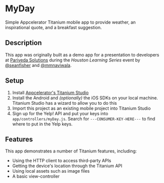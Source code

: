 # MyDay

Simple Appcelerator Titanium mobile app to provide weather, an inspirational quote, and a breakfast suggestion.

## Description

This app was originally built as a demo app for a presentation to developers at [Pariveda Solutions](www.parivedasolutions.com) during the _Houston Learning Series_ event by [@seanfisher](https://github.com/seanfisher) and [@mmnaviwala](https://github.com/mmnaviwala).

## Setup

1. Install [Appcelerator's Titanium Studio](http://www.appcelerator.com/titanium/titanium-studio/)
2. Install the Android and _(optionally)_ the iOS SDKs on your local machine. Titanium Studio has a wizard to allow you to do this
3. Import this project as an existing mobile project into Titanium Studio
4. Sign up for the Yelp! API and put your keys into `app/controllers/myDay.js`. Search for `---CONSUMER-KEY-HERE---` to find where to put in the Yelp keys.

## Features

This app demonstrates a number of Titanium features, including:

- Using the HTTP client to access third-party APIs
- Getting the device's location through the Titanium API
- Using local assets such as image files
- A basic view-controller
